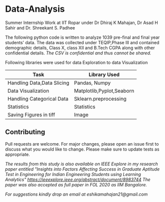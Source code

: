 # Data-Analysis
Summer Internship Work at IIT Ropar under Dr Dhiraj K Mahajan, Dr Asad H Sahir and Dr. Shreekant S. Padhee

The following python code is written to analyze 1039 pre-final and final year students' data.
The data was collected under TEQIP,Phase III and contained demographic details, Class X, class XII and B.Tech CGPA along with other confidential details. 
_The CSV is confidential and thus cannot be shared._

Following libraries were used for data Exploration to data Visualization

|Task                       |Library Used              |
|---------------------------|--------------------------|
|Handling Data,Data Slicing | Pandas, Numpy            |
|Data Visualization         | Matplotlib,Pyplot,Seaborn|
|Handling Categorical Data  | Sklearn.preprocessing    |
|Statistics                 | Statistics               |
|Saving Figures in tiff     | Image                    |         

## Contributing
Pull requests are welcome. For major changes, please open an issue first to discuss what you would like to change. Please make sure to update tests as appropriate.

_The results from this study is also available on IEEE Explore in my research paper entitled "Insights into Factors Affecting Success in Graduate Aptitude Test in Engineering for Indian Engineering Students using Learning Analytics" https://ieeexplore.ieee.org/abstract/document/8983744_
_The paper was also accepted as full paper in FOL 2020 as IIM Bangalore._

_For suggestions kindly drop an email at eshikamahajan21@gmail.com_
